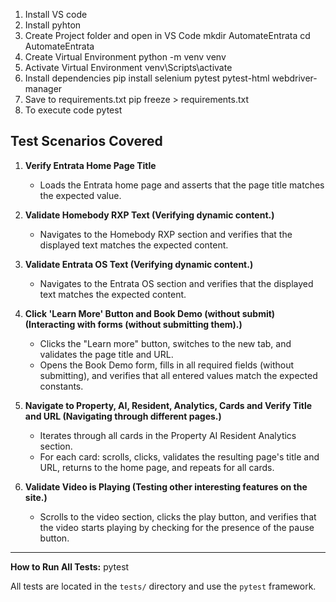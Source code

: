 1. Install VS code
2. Install pyhton
3. Create Project folder and open in VS Code
	mkdir AutomateEntrata
	cd AutomateEntrata
3. Create Virtual Environment
	python -m venv venv
4. Activate Virtual Environment
	venv\Scripts\activate
5. Install dependencies
	pip install selenium pytest pytest-html webdriver-manager
6. Save to requirements.txt
	pip freeze > requirements.txt
7. To execute code 
	pytest

## Test Scenarios Covered

1. **Verify Entrata Home Page Title**
   - Loads the Entrata home page and asserts that the page title matches the expected value.

2. **Validate Homebody RXP Text (Verifying dynamic content.)**
   - Navigates to the Homebody RXP section and verifies that the displayed text matches the expected content.

3. **Validate Entrata OS Text (Verifying dynamic content.)**
   - Navigates to the Entrata OS section and verifies that the displayed text matches the expected content.

4. **Click 'Learn More' Button and Book Demo (without submit) (Interacting with forms (without submitting them).)**
   - Clicks the "Learn more" button, switches to the new tab, and validates the page title and URL.
   - Opens the Book Demo form, fills in all required fields (without submitting), and verifies that all entered values match the expected constants.

5. **Navigate to Property, AI, Resident, Analytics, Cards and Verify Title and URL (Navigating through different pages.)**
   - Iterates through all cards in the Property AI Resident Analytics section.
   - For each card: scrolls, clicks, validates the resulting page's title and URL, returns to the home page, and repeats for all cards.

6. **Validate Video is Playing (Testing other interesting features on the site.)**
   - Scrolls to the video section, clicks the play button, and verifies that the video starts playing by checking for the presence of the pause button.

---

**How to Run All Tests:**
pytest

All tests are located in the `tests/` directory and use the `pytest` framework.